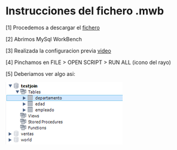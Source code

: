 # Instrucciones del fichero .mwb

[1] Procedemos a descargar el [fichero](https://github.com/MarceloDanielChoque/BasesDeDatos-Practica/blob/main/modelo_datos/ModeloRelacionalMWB.mwb)

[2] Abrimos MySql WorkBench 

[3] Realizada la configuracion previa [video](https://www.youtube.com/watch?v=GQj0XpjQK4E)

[4] Pinchamos en FILE > OPEN SCRIPT > RUN ALL (icono del rayo)

[5] Deberiamos ver algo asi: 

<img src="https://github.com/MarceloDanielChoque/imagenes/blob/main/img/IMAGENPARAEXAMEN.png">
